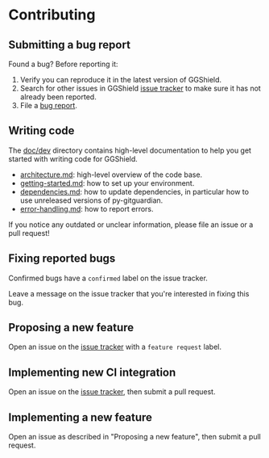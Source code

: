 # Contributing

## Submitting a bug report

Found a bug? Before reporting it:

1. Verify you can reproduce it in the latest version of GGShield.
2. Search for other issues in GGShield [issue tracker](https://github.com/GitGuardian/ggshield/issues) to make sure it has not already been reported.
3. File a [bug report](https://github.com/GitGuardian/ggshield/issues/new?assignees=&labels=type%3Abug%2Cstatus%3Anew&template=bug_report.md&title=).

## Writing code

The [doc/dev](doc/dev) directory contains high-level documentation to help you get started with writing code for GGShield.

- [architecture.md](doc/dev/architecture.md): high-level overview of the code base.
- [getting-started.md](doc/dev/getting-started.md): how to set up your environment.
- [dependencies.md](doc/dev/dependencies.md): how to update dependencies, in particular how to use unreleased versions of py-gitguardian.
- [error-handling.md](doc/dev/error-handling.md): how to report errors.

If you notice any outdated or unclear information, please file an issue or a pull request!

## Fixing reported bugs

Confirmed bugs have a `confirmed` label on the issue tracker.

Leave a message on the issue tracker that you're interested in fixing this bug.

## Proposing a new feature

Open an issue on the [issue tracker](https://github.com/GitGuardian/ggshield/issues/new?assignees=&labels=feature+request&template=feature_request.md&title=Feature+Request) with a `feature request` label.

## Implementing new CI integration

Open an issue on the [issue tracker](https://github.com/GitGuardian/ggshield/issues/new?assignees=&labels=CI+integration&template=feature_request.md&title=CI+Integration:), then submit a pull request.

## Implementing a new feature

Open an issue as described in "Proposing a new feature", then submit a pull request.
